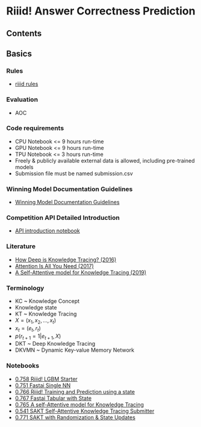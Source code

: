 # Riiid! Answer Correctness Prediction

## Contents

## Basics

### Rules

- [riiid rules](https://www.kaggle.com/c/riiid-test-answer-prediction/rules)

### Evaluation

- AOC

### Code requirements

- CPU Notebook <= 9 hours run-time
- GPU Notebook <= 9 hours run-time
- TPU Notebook <= 3 hours run-time
- Freely & publicly available external data is allowed, including pre-trained models
- Submission file must be named submission.csv

### Winning Model Documentation Guidelines

- [Winning Model Documentation Guidelines](https://www.kaggle.com/WinningModelDocumentationGuidelines)

### Competition API Detailed Introduction

- [API introduction notebook](https://www.kaggle.com/sohier/competition-api-detailed-introduction)

### Literature

- [How Deep is Knowledge Tracing? (2016)](https://arxiv.org/pdf/1604.02416.pdf)
- [Attention Is All You Need (2017)](https://arxiv.org/pdf/1706.03762.pdf)
- [A Self-Attentive model for Knowledge Tracing (2019)](https://arxiv.org/abs/1907.06837)

### Terminology

- KC ~ Knowledge Concept
- Knowledge state
- KT ~ Knowledge Tracing
- $X = (x_1, x_2, ..., x_t)$
- $x_t = (e_t, r_t)$
- $p(r_{t+1}=1|e_{t+1}, X)$
- DKT ~ Deep Knowledge Tracing
- DKVMN ~ Dynamic Key-value Memory Network

### Notebooks

- [0.758 Riiid! LGBM Starter](https://www.kaggle.com/shoheiazuma/riiid-lgbm-starter)
- [0.751 Fastai Single NN](https://www.kaggle.com/gilfernandes/fastai-single-nn)
- [0.766 Riiid! Training and Prediction using a state](https://www.kaggle.com/markwijkhuizen/riiid-training-and-prediction-using-a-state)
- [0.767 Fastai Tabular with State](https://www.kaggle.com/gannonreynolds/fastai-tabular-with-state)
- [0.765 A self-Attentive model for Knowledge Tracing](https://www.kaggle.com/wangsg/a-self-attentive-model-for-knowledge-tracing)
- [0.541 SAKT Self-Attentive Knowledge Tracing Submitter](https://www.kaggle.com/leadbest/sakt-self-attentive-knowledge-tracing-submitter/comments)
- [0.771 SAKT with Randomization & State Updates](https://www.kaggle.com/leadbest/sakt-with-randomization-state-updates)


